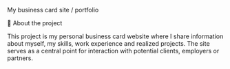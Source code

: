 My business card site / portfolio

📄 About the project

This project is my personal business card website where I share information about myself, my skills, work experience and realized projects. The site serves as a central point for interaction with potential clients, employers or partners.




